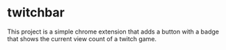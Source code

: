 # twitchbar

This project is a simple chrome extension that adds a button with a badge that shows the current view count of a twitch game.
